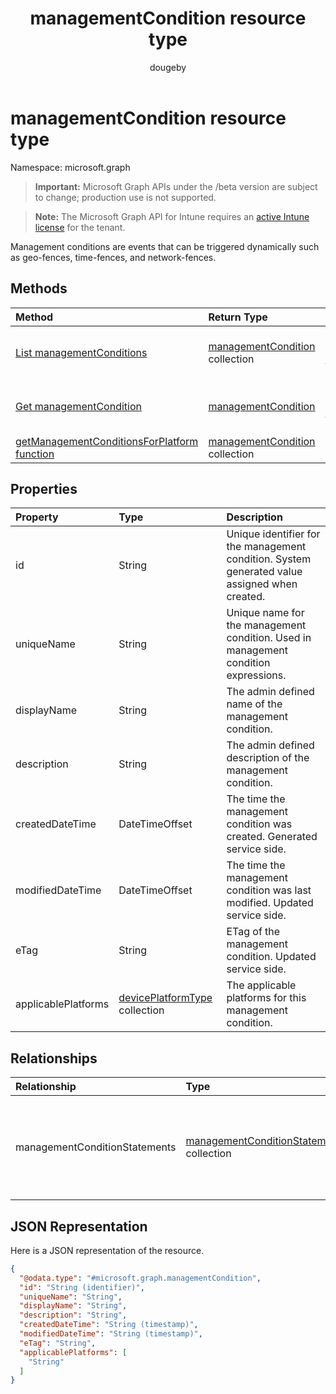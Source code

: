 ﻿---
title: "managementCondition resource type"
description: "Management conditions are events that can be triggered dynamically such as geo-fences, time-fences, and network-fences."
author: "dougeby"
localization_priority: Normal
ms.prod: "intune"
doc_type: resourcePageType
---

# managementCondition resource type

Namespace: microsoft.graph

> **Important:** Microsoft Graph APIs under the /beta version are subject to change; production use is not supported.

> **Note:** The Microsoft Graph API for Intune requires an [active Intune license](https://go.microsoft.com/fwlink/?linkid=839381) for the tenant.

Management conditions are events that can be triggered dynamically such as geo-fences, time-fences, and network-fences.

## Methods

| Method                                                                                                                         | Return Type                                                                          | Description                                                                                                                 |
| :----------------------------------------------------------------------------------------------------------------------------- | :----------------------------------------------------------------------------------- | :-------------------------------------------------------------------------------------------------------------------------- |
| [List managementConditions](../api/intune-fencing-managementcondition-list.md)                                                 | [managementCondition](../resources/intune-fencing-managementcondition.md) collection | List properties and relationships of the [managementCondition](../resources/intune-fencing-managementcondition.md) objects. |
| [Get managementCondition](../api/intune-fencing-managementcondition-get.md)                                                    | [managementCondition](../resources/intune-fencing-managementcondition.md)            | Read properties and relationships of the [managementCondition](../resources/intune-fencing-managementcondition.md) object.  |
| [getManagementConditionsForPlatform function](../api/intune-fencing-managementcondition-getmanagementconditionsforplatform.md) | [managementCondition](../resources/intune-fencing-managementcondition.md) collection | Not yet documented                                                                                                          |

## Properties

| Property            | Type                                                                              | Description                                                                                   |
| :------------------ | :-------------------------------------------------------------------------------- | :-------------------------------------------------------------------------------------------- |
| id                  | String                                                                            | Unique identifier for the management condition. System generated value assigned when created. |
| uniqueName          | String                                                                            | Unique name for the management condition. Used in management condition expressions.           |
| displayName         | String                                                                            | The admin defined name of the management condition.                                           |
| description         | String                                                                            | The admin defined description of the management condition.                                    |
| createdDateTime     | DateTimeOffset                                                                    | The time the management condition was created. Generated service side.                        |
| modifiedDateTime    | DateTimeOffset                                                                    | The time the management condition was last modified. Updated service side.                    |
| eTag                | String                                                                            | ETag of the management condition. Updated service side.                                       |
| applicablePlatforms | [devicePlatformType](../resources/intune-shared-deviceplatformtype.md) collection | The applicable platforms for this management condition.                                       |

## Relationships

| Relationship                  | Type                                                                                                   | Description                                                                 |
| :---------------------------- | :----------------------------------------------------------------------------------------------------- | :-------------------------------------------------------------------------- |
| managementConditionStatements | [managementConditionStatement](../resources/intune-fencing-managementconditionstatement.md) collection | The management condition statements associated to the management condition. |

## JSON Representation

Here is a JSON representation of the resource.

<!-- {
  "blockType": "resource",
  "keyProperty": "id",
  "@odata.type": "microsoft.graph.managementCondition"
}
-->

```json
{
  "@odata.type": "#microsoft.graph.managementCondition",
  "id": "String (identifier)",
  "uniqueName": "String",
  "displayName": "String",
  "description": "String",
  "createdDateTime": "String (timestamp)",
  "modifiedDateTime": "String (timestamp)",
  "eTag": "String",
  "applicablePlatforms": [
    "String"
  ]
}
```
